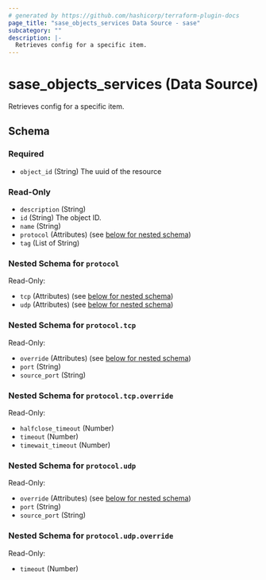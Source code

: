 ```yaml
---
# generated by https://github.com/hashicorp/terraform-plugin-docs
page_title: "sase_objects_services Data Source - sase"
subcategory: ""
description: |-
  Retrieves config for a specific item.
---
```


# sase_objects_services (Data Source)

Retrieves config for a specific item.



<!-- schema generated by tfplugindocs -->
## Schema

### Required

- `object_id` (String) The uuid of the resource

### Read-Only

- `description` (String)
- `id` (String) The object ID.
- `name` (String)
- `protocol` (Attributes) (see [below for nested schema](#nestedatt--protocol))
- `tag` (List of String)

<a id="nestedatt--protocol"></a>
### Nested Schema for `protocol`

Read-Only:

- `tcp` (Attributes) (see [below for nested schema](#nestedatt--protocol--tcp))
- `udp` (Attributes) (see [below for nested schema](#nestedatt--protocol--udp))

<a id="nestedatt--protocol--tcp"></a>
### Nested Schema for `protocol.tcp`

Read-Only:

- `override` (Attributes) (see [below for nested schema](#nestedatt--protocol--tcp--override))
- `port` (String)
- `source_port` (String)

<a id="nestedatt--protocol--tcp--override"></a>
### Nested Schema for `protocol.tcp.override`

Read-Only:

- `halfclose_timeout` (Number)
- `timeout` (Number)
- `timewait_timeout` (Number)



<a id="nestedatt--protocol--udp"></a>
### Nested Schema for `protocol.udp`

Read-Only:

- `override` (Attributes) (see [below for nested schema](#nestedatt--protocol--udp--override))
- `port` (String)
- `source_port` (String)

<a id="nestedatt--protocol--udp--override"></a>
### Nested Schema for `protocol.udp.override`

Read-Only:

- `timeout` (Number)


